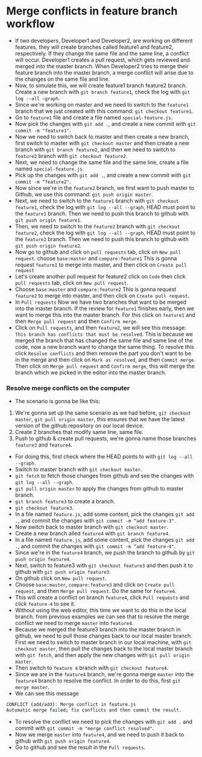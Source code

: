 # Merge conflicts in feature branch workflow
- If two developers, Developer1 and Developer2, are working on different features, they will create branches called feature1 and feature2, respectively. If they change the same file and the same line, a conflict will occur. Developer1 creates a pull request, which gets reviewed and merged into the master branch. When Developer2 tries to merge their feature branch into the master branch, a merge conflict will arise due to the changes on the same file and line.
- Now, to simulate this, we will create feature1 branch feature2 branch.
Create a new branch with `git branch feature1`, check the log with `git log --all —graph`.
- Since we're working on master and we need to switch to the `feature1` branch that we just created with this command: `git checkout feature1`.
- Go to `feature1` file and create a file named `special-feature.js`.
- Now pick the changes with `git add .`, and create a new commit with `git commit -m "feature1"`.
- Now we need to switch back to master and then create a new branch, first switch to master with `git checkout master` and then create a new branch with `git branch feature2`, and then we need to switch to `feature2` branch with `git checkout feature2`. 
- Next, we need to change the same file and the same line, create a file named `special-feature.js`.
- Pick up the changes with `git add .`, and create a new commit with `git commit -m “feature2"`.
- Now since we're in the `feature2` branch, we first want to push master to Github, we use this command: `git push origin master`.
- Next, we need to switch to the `feature1` branch with `git checkout feature1`, check the log with `git log --all --graph`, HEAD must point to the `feature1` branch. Then we need to push this branch to github with `git push origin feature1`.
- Then, we need to switch to the `feature2` branch with `git checkout feature2`, check the log with `git log --all --graph`, HEAD must point to the `feature2` branch. Then we need to push this branch to github with `git push origin feature2`.
- Now go to github and click on `pull requests` tab, click on `New pull request`. choose `base:master` and `compare:feature1` This is gonna request `feature1` to merge into master, and then click on `Create pull request`
- Let's create another pull request for feature2 click on `Code` then click `pull requests` tab, click on `New pull request`. 
- Choose `base:master` and `compare:feature2` This is gonna request `feature2` to merge into master, and then click on `Create pull request`.
- In `Pull requests` Now we have two branches that want to be merged into the master branch. If the review for `feature1` finishes early, then we want to merge this into the master branch. For this click on `feature1` and then `Merge pull request` and then `Confirm merge`.
- Click on `Pull requests`, and then `feature2`, we will see this message: `This branch has conflicts that must be resolved`. This is because we merged the branch that has changed the same file and same line of the code, now a new branch want to change the same thing. To resolve this click `Resolve conflicts` and then remove the part you don't want to be in the merge and then click on `Mark as resolved`, and then `Commit merge`. Then click on `Merge pull request` and `Confirm merge`, this will merge the branch which we picked in the editor into the master branch. 


### Resolve merge conflicts on the computer
- The scenario is gonna be like this: 
1. We're gonna set up the same scenario as we had before, `git checkout master`, `git pull origin master`, this ensures that we have the latest version of the github repository on our local device.
2. Create 2 branches that modify same line, same file. 
3. Push to github & create pull requests, we're gonna name those branches `feature3` and `feature4`. 
- For doing this, first check where the HEAD points to with `git log --all --graph`. 
- Switch to master branch with `git checkout master`.
- `git fetch` to fetch those changes from github and see the changes with `git log --all --graph`. 
-  `git pull origin master` to apply the changes from github to master branch.
-  `git branch feature3` to create a branch.
- `git checkout feature3`.
- In a file named `feature.js`, add some content, pick the changes `git add .`, and commit the changes with `git commit -m “add feature-3"`. 
- Now switch back to master branch with `git checkout master`.
- Create a new branch alled `feature4` with `git branch feature4`.
- In a file named `feature.js`, add some content, pick the changes `git add .`, and commit the changes with `git commit -m “add feature-4"`. 
- Since we're in the `feature4` branch, we push the branch to github by `git push origin feature4`.
- Next, switch to feature3 with `git checkout feature3` and then push it to github with `git push origin feature3`. 
- On github click on `New pull request`. 
- Choose `base:master`, `compare:feature3` and click on `Create pull request`, and then `Merge pull request`. Do the same for `feature4`.
- This will create a conflict on branch `feature4`, click `Pull requests` and click `feature-4` to see it.
- Without using the web editor, this time we want to do this in the local branch. from previous examples we can see that to resolve the merge conflict we need to merge `master` into `feature4`. 
- Because we merged the feature3 branch into the master branch in github, we need to pull those changes back to our local master branch. First we need to switch to master branch in our local machine, with `git checkout master`, then pull the changes back to the local master branch with `git fetch`, and then apply the new changes with `git pull origin master`.
- Then switch to `feature 4` branch with `git checkout feature4`. 
- Since we are in the `feature4` branch, we're gonna merge `master` into the `feature4` branch to resolve the conflict. In order to do this, first `git merge master`.
- We can see this message
```bash
CONFLICT (add/add): Merge conflict in feature.js
Automatic merge failed; fix conflicts and then commit the result.
```

- To resolve the conflict we need to pick the changes with `git add .` and commit with `git commit -m "merge conflict resolved"`.
- Now we merge `master` into `feature4`, and we need to push it back to github with `git push origin feature4`.
- Go to github and see the result in the `Pull requests`.
